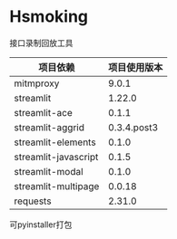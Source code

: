 # Hsmoking
接口录制回放工具

| 项目依赖 | 项目使用版本 |
| ------- | ------- |
| mitmproxy| 9.0.1 |
| streamlit | 1.22.0 |
| streamlit-ace| 0.1.1 |
|  streamlit-aggrid| 0.3.4.post3 |
|  streamlit-elements| 0.1.0 |
|  streamlit-javascript| 0.1.5 |
|  streamlit-modal| 0.1.0 |
|  streamlit-multipage| 0.0.18 |
|  requests| 2.31.0 |

可pyinstaller打包

